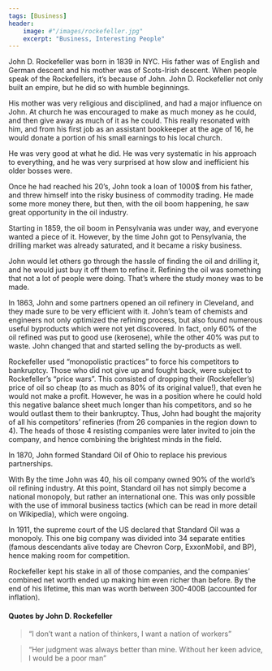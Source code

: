 ```yaml
---
tags: [Business]
header:
    image: #"/images/rockefeller.jpg"
    excerpt: "Business, Interesting People"
---
```


John D. Rockefeller was born in 1839 in NYC. His father was of English and German descent and his mother was of Scots-Irish descent. When people speak of the Rockefellers, it’s because of John. John D. Rockefeller not only built an empire, but he did so with humble beginnings.

His mother was very religious and disciplined, and had a major influence on John. At church he was encouraged to make as much money as he could, and then give away as much of it as he could. This really resonated with him, and from his first job as an assistant bookkeeper at the age of 16, he would donate a portion of his small earnings to his local church.

He was very good at what he did. He was very systematic in his approach to everything, and he was very surprised at how slow and inefficient his older bosses were.

Once he had reached his 20’s, John took a loan of 1000$ from his father, and threw himself into the risky business of commodity trading. He made some more money there, but then, with the oil boom happening, he saw great opportunity in the oil industry.

Starting in 1859, the oil boom in Pensylvania was under way, and everyone wanted a piece of it. However, by the time John got to Pensylvania, the drilling market was already saturated, and it became a risky business.

John would let others go through the hassle of finding the oil and drilling it, and he would just buy it off them to refine it. Refining the oil was something that not a lot of people were doing. That’s where the study money was to be made.

In 1863, John and some partners opened an oil refinery in Cleveland, and they made sure to be very efficient with it. John’s team of chemists and engineers not only optimized the refining process, but also found numerous useful byproducts which were not yet discovered. In fact, only 60% of the oil refined was put to good use (kerosene), while the other 40% was put to waste. John changed that and started selling the by-products as well.

Rockefeller used “monopolistic practices” to force his competitors to bankruptcy. Those who did not give up and fought back, were subject to Rockefeller’s “price wars”. This consisted of dropping their (Rockefeller’s) price of oil so cheap (to as much as 80% of its original value!), that even he would not make a profit. However, he was in a position where he could hold this negative balance sheet much longer than his competitors, and so he would outlast them to their bankruptcy. Thus, John had bought the majority of all his competitors’ refineries (from 26 companies in the region down to 4). The heads of those 4 resisting companies were later invited to join the company, and hence combining the brightest minds in the field.

In 1870, John formed Standard Oil of Ohio to replace his previous partnerships.

With By the time John was 40, his oil company owned 90% of the world’s oil refining industry. At this point, Standard oil has not simply become a national monopoly, but rather an international one. This was only possible with the use of immoral business tactics (which can be read in more detail on Wikipedia), which were ongoing.

In 1911, the supreme court of the US declared that Standard Oil was a monopoly. This one big company was divided into 34 separate entities (famous descendants alive today are Chevron Corp, ExxonMobil, and BP), hence making room for competition.

Rockefeller kept his stake in all of those companies, and the companies’ combined net worth ended up making him even richer than before. By the end of his lifetime, this man was worth between 300-400B (accounted for inflation).

#### Quotes by John D. Rockefeller
> “I don’t want a nation of thinkers, I want a nation of workers”

>“Her judgment was always better than mine. Without her keen advice, I would be a poor man”
